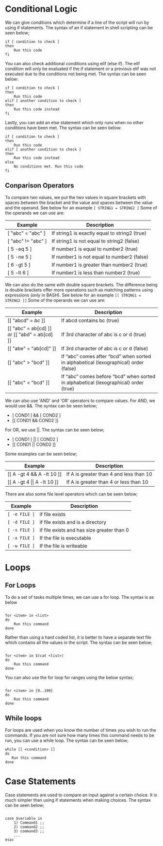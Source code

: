 # Conditional Logic
We can give conditions which determine if a line of the script will run by using if statements. The syntax of an if statement in shell scripting can be seen below;

```
if [ condition to check ]
then
    Run this code
fi

```

You can also check additional conditions using elif (else if). The elif condition will only be evaluated if the if statement or a previous elif was not executed due to the conditions not being met. The syntax can be seen below:

```
if [ condition to check ]
then
    Run this code
elif [ another condition to check ]
then
    Run this code instead
fi
```

Lastly, you can add an else statement which only runs when no other conditions have been met. The syntax can be seen below:

```
if [ condition to check ]
then
    Run this code
elif [ another condition to check ]
then
    Run this code instead
else
    No conditions met. Run this code
fi
```

## Conparison Operators
To compare two values, we put the two values in square brackets with spaces between the bracket and the value and spaces between the value and the operand. See below for an example
`[ STRING1 = STRING2 ]`
Some of the operands we can use are:

| Example             | Description                                    |
|---------------------|------------------------------------------------|
| [ "abc" = "abc" ]   | If string1 is exactly equal to string2 (true)  |
| [ "abc" != "abc" ]  | If string1 is not equal to string2 (false)     |
| [ 5 -eq 5 ]         | If number1 is equal to number2 (true)          |
| [ 5 -ne 5 ]         | If number1 is not equal to number2 (false)     |
| [ 6 -gt 5 ]         | If number1 is greater than number2 (true)      |
| [ 5 -lt 6 ]         | If number1 is less than number2 (true)         |


We can also do the same with double square brackets. The difference being is double brackets offer more operations such as matching patterns using expressions (only in BASH). See below for an example
`[[ STRING1 = STRING2 ]]`
Some of the operands we can use are:

| Example                                      | Description                                                                          |
|----------------------------------------------|--------------------------------------------------------------------------------------|
| [[ "abcd" = *bc* ]]                          | If abcd contains bc (true)                                                           |
| [[ "abc" = ab[cd] ]] or [[ "abd" = ab[cd] ]] | If 3rd character of abc is c or d (true)                                             |
| [[ "abe" = "ab[cd]" ]]                       | If 3rd character of abc is c or d (false)                                            |
| [[ "abc" > "bcd" ]]                          | If “abc” comes after “bcd” when sorted in alphabetical (lexographical) order (false) |
| [[ "abc" < "bcd" ]]                          | If “abc” comes before “bcd” when sorted in alphabetical (lexographical) order (true) |


We can also use 'AND' and 'OR' operators to compare values. For AND, we would use &&. The syntax can be seen below;
- [ COND1 ] && [ COND2 ]
- [[ COND1 && COND2 ]]

For OR, we use ||. The syntax can be seen below;
- [ COND1 ] || [ COND2 ]
- [[ COND1 || COND2 ]]

Some examples can be seen below;

| Example                                | Description                                        |
|----------------------------------------|----------------------------------------------------|
| [[ A -gt 4 && A -lt 10 ]]              | If A is greater than 4 and less than 10            |
| [[ A -gt 4 \|\| A -lt 10 ]]            | If A is greater than 4 or less than 10             |


There are also some file level operators which can be seen below;

| Example         | Description                                |
|-----------------|--------------------------------------------|
| `[ -e FILE ]`   | if file exists                             |
| `[ -d FILE ]`   | if file exists and is a directory          |
| `[ -s FILE ]`   | if file exists and has size greater than 0 |
| `[ -x FILE ]`   | If the file is executable                  |
| `[ -w FILE ]`   | If the file is writeable                   |


# Loops

## For Loops
To do a set of tasks multiple times, we can use a for loop. The syntax is as below
```

for <item> in <list>
do
    Run this command
done

```

Rather than using a hard coded list, it is better to have a separate text file which contains all the values in the script. The syntax can be seen below;

```

for <item> in $(cat <list>)
do
    Run this command
done

```

You can also use the for loop for ranges using the below syntax;

```

for <item> in {0..100}
do
    Run this command
done

```

## While loops
For loops are used when you know the number of times you wish to run the commands. If you are not sure how many times this command needs to be run, you can use a while loop. The syntax can be seen below;

```
while [[ <condition> ]]
do
   Run this command
done

```


# Case Statements
Case statements are used to compare an input against a certain choice. It is much simpler than using if statements when making choices. The syntax can be seen below;

```

case $variable in
    1) Command1 ;;
    2) command2 ;;
    3) command3 ;;
    ...
esac

```